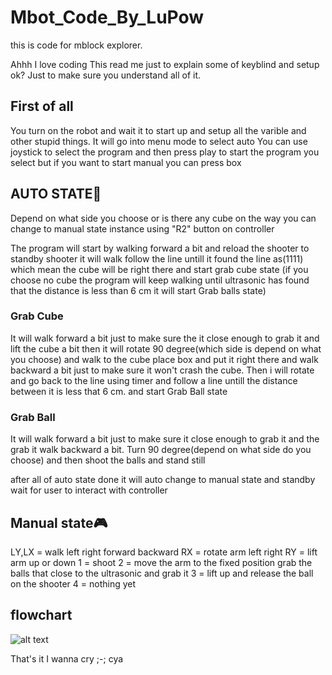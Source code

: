 # Mbot_Code_By_LuPow
this is code for mblock explorer.

Ahhh I love coding 
This read me just to explain some of keyblind and setup ok?
Just to make sure you understand all of it.

## First of all
You turn on the robot and wait it to start up
and setup all the varible and other stupid things.
It will go into menu mode to select auto 
You can use joystick to select the program
and then press play to start the program you select
but if you want to start manual you can press box

## AUTO STATE🤖
Depend on what side you choose or is there any cube on the way
you can change to manual state instance using "R2" button on controller

The program will start by walking forward a bit
and reload the shooter to standby shooter
it will walk follow the line untill it found the line as(1111) which mean the cube will be right there and start grab cube state
(if you choose no cube the program will keep walking until ultrasonic has found that the distance is less than 6 cm it will start Grab balls state)

### Grab Cube
It will walk forward a bit just to make sure the it close enough to grab it and lift the cube a bit then it will rotate 90 degree(which side is depend on what you choose)
and walk to the cube place box and put it right there and walk backward a bit just to make sure it won't crash the cube.
Then i will rotate and go back to the line using timer and follow a line untill the distance between it is less that 6 cm.
and start Grab Ball state

### Grab Ball 
It will walk forward a bit just to make sure it close enough to grab it and the grab it walk backward a bit.
Turn 90 degree(depend on what side do you choose) and then shoot the balls and stand still

after all of auto state done it will auto change to manual state and standby wait for user to interact with controller

## Manual state🎮
LY,LX = walk left right forward backward
RX = rotate arm left right
RY = lift arm up or down
1 = shoot
2 = move the arm to the fixed position grab the balls that close to the ultrasonic and grab it
3 = lift up and release the ball on the shooter
4 = nothing yet


## flowchart
![alt text](https://raw.githubusercontent.com/rakky33/Mbot_Code_By_LuPow/8f5470befb0c980503a23d7644ad34c79bcda0a8/Mbot_Mbot.drawio.svg)

That's it 
I wanna cry ;-;
cya
